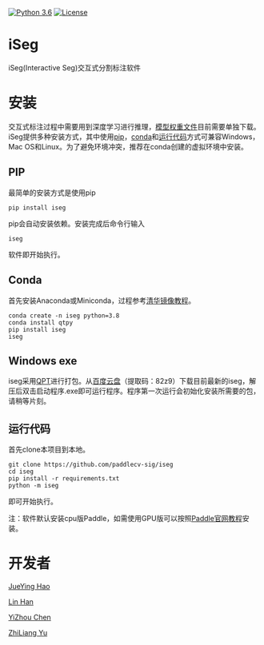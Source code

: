 [![Python 3.6](https://img.shields.io/badge/python-3.6+-blue.svg)](https://www.python.org/downloads/release/python-360/) [![License](https://img.shields.io/badge/license-Apache%202-blue.svg)](LICENSE)
<!-- [![GitHub release](https://img.shields.io/github/release/Naereen/StrapDown.js.svg)](https://github.com/PaddleCV-SIG/iseg/releases) -->

# iSeg

iSeg(Interactive Seg)交互式分割标注软件

# 安装

交互式标注过程中需要用到深度学习进行推理，[模型权重文件](./doc/WEIGHT.md)目前需要单独下载。iSeg提供多种安装方式，其中使用[pip](#PIP)，[conda](#conda安装)和[运行代码](#运行代码)方式可兼容Windows，Mac OS和Linux。为了避免环境冲突，推荐在conda创建的虚拟环境中安装。

## PIP
最简单的安装方式是使用pip
```shell
pip install iseg
```
pip会自动安装依赖。安装完成后命令行输入
```shell
iseg
```
软件即开始执行。

## Conda
首先安装Anaconda或Miniconda，过程参考[清华镜像教程](https://mirrors.tuna.tsinghua.edu.cn/help/anaconda/)。
```shell
conda create -n iseg python=3.8
conda install qtpy
pip install iseg
iseg
```

## Windows exe

iseg采用[QPT](https://github.com/GT-ZhangAcer/QPT)进行打包。从[百度云盘](https://pan.baidu.com/s/13Ac_LA2yxPT-tnRqUaYMsQ)（提取码：82z9）下载目前最新的iseg，解压后双击启动程序.exe即可运行程序。程序第一次运行会初始化安装所需要的包，请稍等片刻。

## 运行代码

首先clone本项目到本地。
```shell
git clone https://github.com/paddlecv-sig/iseg
cd iseg
pip install -r requirements.txt
python -m iseg
```
即可开始执行。

注：软件默认安装cpu版Paddle，如需使用GPU版可以按照[Paddle官网教程](https://www.paddlepaddle.org.cn/install/quick)安装。

# 开发者
[JueYing Hao]()

[Lin Han](https://github.com/linhandev/)

[YiZhou Chen](https://github.com/geoyee)

[ZhiLiang Yu](https://github.com/yzl19940819)

<!-- [![Sparkline](https://stars.medv.io/Naereen/badges.svg)](https://stars.medv.io/PaddleCV-SIG/iseg) -->
